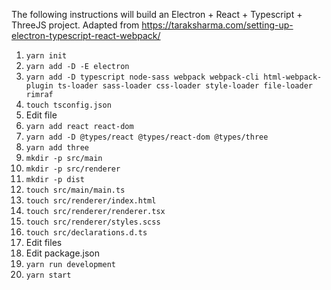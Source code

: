 

The following instructions will build an Electron + React + Typescript + ThreeJS project. Adapted from https://taraksharma.com/setting-up-electron-typescript-react-webpack/

1. `yarn init`
2. `yarn add -D -E electron`
3. `yarn add -D typescript node-sass webpack webpack-cli html-webpack-plugin ts-loader sass-loader css-loader style-loader file-loader rimraf`
4. `touch tsconfig.json`
5. Edit file
5. `yarn add react react-dom`
6. `yarn add -D @types/react @types/react-dom @types/three`
7. `yarn add three`
8. `mkdir -p src/main`
9. `mkdir -p src/renderer`
10. `mkdir -p dist`
11. `touch src/main/main.ts`
12. `touch src/renderer/index.html`
13. `touch src/renderer/renderer.tsx`
14. `touch src/renderer/styles.scss`
15. `touch src/declarations.d.ts`
16. Edit files
17. Edit package.json
18. `yarn run development`
19. `yarn start`
